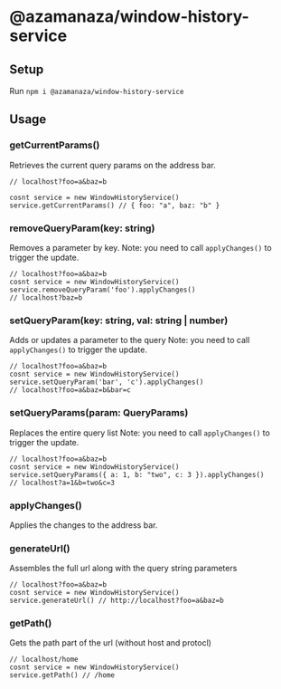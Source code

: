 # @azamanaza/window-history-service

## Setup
Run `npm i @azamanaza/window-history-service`

## Usage

### getCurrentParams()
Retrieves the current query params on the address bar.
```
// localhost?foo=a&baz=b

cosnt service = new WindowHistoryService()
service.getCurrentParams() // { foo: "a", baz: "b" }
```

### removeQueryParam(key: string)
Removes a parameter by key.
Note: you need to call `applyChanges()` to trigger the update.
```
// localhost?foo=a&baz=b
cosnt service = new WindowHistoryService()
service.removeQueryParam('foo').applyChanges()
// localhost?baz=b
```

### setQueryParam(key: string, val: string | number)
Adds or updates a parameter to the query
Note: you need to call `applyChanges()` to trigger the update.
```
// localhost?foo=a&baz=b
cosnt service = new WindowHistoryService()
service.setQueryParam('bar', 'c').applyChanges()
// localhost?foo=a&baz=b&bar=c
```

### setQueryParams(param: QueryParams)
Replaces the entire query list
Note: you need to call `applyChanges()` to trigger the update.
```
// localhost?foo=a&baz=b
cosnt service = new WindowHistoryService()
service.setQueryParams({ a: 1, b: "two", c: 3 }).applyChanges()
// localhost?a=1&b=two&c=3
```

### applyChanges()
Applies the changes to the address bar.

### generateUrl()
Assembles the full url along with the query string parameters
```
// localhost?foo=a&baz=b
cosnt service = new WindowHistoryService()
service.generateUrl() // http://localhost?foo=a&baz=b
```

### getPath()
Gets the path part of the url (without host and protocl)
```
// localhost/home
cosnt service = new WindowHistoryService()
service.getPath() // /home
```